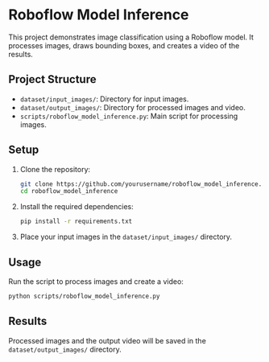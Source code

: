 # Roboflow Model Inference

This project demonstrates image classification using a Roboflow model. It processes images, draws bounding boxes, and creates a video of the results.

## Project Structure

- `dataset/input_images/`: Directory for input images.
- `dataset/output_images/`: Directory for processed images and video.
- `scripts/roboflow_model_inference.py`: Main script for processing images.

## Setup

1. Clone the repository:
   ```bash
   git clone https://github.com/yourusername/roboflow_model_inference.git
   cd roboflow_model_inference
   ```

2. Install the required dependencies:
   ```bash
   pip install -r requirements.txt
   ```

3. Place your input images in the `dataset/input_images/` directory.

## Usage

Run the script to process images and create a video:
```bash
python scripts/roboflow_model_inference.py
```

## Results

Processed images and the output video will be saved in the `dataset/output_images/` directory.